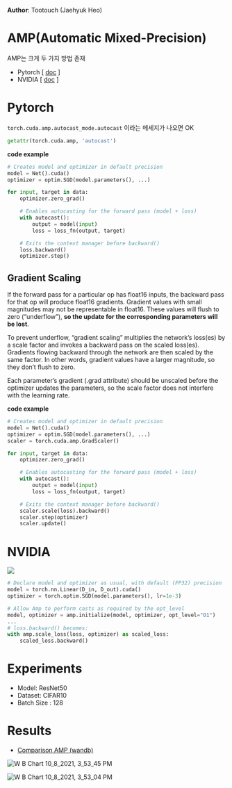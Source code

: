 **Author**: Tootouch (Jaehyuk Heo)

# AMP(Automatic Mixed-Precision)

AMP는 크게 두 가지 방법 존재
- Pytorch [ [doc](https://pytorch.org/docs/stable/amp.html) ]
- NVIDIA [ [doc](https://nvidia.github.io/apex/) ]


# Pytorch

`torch.cuda.amp.autocast_mode.autocast` 이라는 메세지가 나오면 OK

```python 
getattr(torch.cuda.amp, 'autocast')
```

**code example**

```python
# Creates model and optimizer in default precision
model = Net().cuda()
optimizer = optim.SGD(model.parameters(), ...)

for input, target in data:
    optimizer.zero_grad()

    # Enables autocasting for the forward pass (model + loss)
    with autocast():
        output = model(input)
        loss = loss_fn(output, target)

    # Exits the context manager before backward()
    loss.backward()
    optimizer.step()
```

## Gradient Scaling

If the forward pass for a particular op has float16 inputs, the backward pass for that op will produce float16 gradients. Gradient values with small magnitudes may not be representable in float16. These values will flush to zero (“underflow”), **so the update for the corresponding parameters will be lost**.

To prevent underflow, “gradient scaling” multiplies the network’s loss(es) by a scale factor and invokes a backward pass on the scaled loss(es). Gradients flowing backward through the network are then scaled by the same factor. In other words, gradient values have a larger magnitude, so they don’t flush to zero.

Each parameter’s gradient (.grad attribute) should be unscaled before the optimizer updates the parameters, so the scale factor does not interfere with the learning rate.

**code example**

```python
# Creates model and optimizer in default precision
model = Net().cuda()
optimizer = optim.SGD(model.parameters(), ...)
scaler = torch.cuda.amp.GradScaler()

for input, target in data:
    optimizer.zero_grad()

    # Enables autocasting for the forward pass (model + loss)
    with autocast():
        output = model(input)
        loss = loss_fn(output, target)

    # Exits the context manager before backward()
    scaler.scale(loss).backward()
    scaler.step(optimizer)
    scaler.update()
```

# NVIDIA

![](https://img1.daumcdn.net/thumb/R1280x0/?scode=mtistory2&fname=https%3A%2F%2Fblog.kakaocdn.net%2Fdn%2F91yfe%2FbtqFBfSoi4Y%2Fkq1KxHP1VN7NB0pICFK8U0%2Fimg.png)


```python
# Declare model and optimizer as usual, with default (FP32) precision
model = torch.nn.Linear(D_in, D_out).cuda()
optimizer = torch.optim.SGD(model.parameters(), lr=1e-3)

# Allow Amp to perform casts as required by the opt_level
model, optimizer = amp.initialize(model, optimizer, opt_level="O1")
...
# loss.backward() becomes:
with amp.scale_loss(loss, optimizer) as scaled_loss:
    scaled_loss.backward()
```

# Experiments

- Model: ResNet50
- Dataset: CIFAR10
- Batch Size : 128

# Results

- [Comparison AMP (wandb)](https://wandb.ai/tootouch/Comparison%20AMP?workspace=)


![W B Chart 10_8_2021, 3_53_45 PM](https://user-images.githubusercontent.com/37654013/136511689-cb349f95-1690-4615-b9a8-e5c5213f3669.png)

![W B Chart 10_8_2021, 3_53_04 PM](https://user-images.githubusercontent.com/37654013/136511679-f6b4083b-3b88-47ce-a646-481c0c71094e.png)

